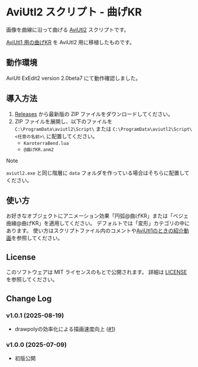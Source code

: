 # AviUtl2 スクリプト - 曲げKR

画像を曲線に沿って曲げる
[AviUtl2](http://spring-fragrance.mints.ne.jp/aviutl/) スクリプトです。

[AviUtl1 用の曲げKR](https://github.com/karoterra/aviutl-Bend) を AviUtl2 用に移植したものです。

## 動作環境

AviUtl ExEdit2 version 2.0beta7 にて動作確認しました。

## 導入方法

1. [Releases](https://github.com/karoterra/aviutl2-Bend/releases/) から最新版の ZIP ファイルをダウンロードしてください。
2. ZIP ファイルを展開し、以下のファイルを `C:\ProgramData\aviutl2\Script\` または `C:\ProgramData\aviutl2\Script\<任意の名前>\` に配置してください。
   - `KaroterraBend.lua`
   - `@曲げKR.anm2`

> [!NOTE]
> `aviutl2.exe` と同じ階層に `data` フォルダを作っている場合はそちらに配置してください。

## 使い方

お好きなオブジェクトにアニメーション効果「円弧@曲げKR」または「ベジェ曲線@曲げKR」を適用してください。
デフォルトでは「変形」カテゴリの中にあります。
使い方はスクリプトファイル内のコメントや[AviUtl1のときの紹介動画](https://www.nicovideo.jp/watch/sm39711773)を参照してください。

## License

このソフトウェアは MIT ライセンスのもとで公開されます。
詳細は [LICENSE](LICENSE) を参照してください。

## Change Log

### v1.0.1 (2025-08-19)
- drawpolyの効率化による描画速度向上 ([#1](https://github.com/karoterra/aviutl2-Bend/pull/1))

### v1.0.0 (2025-07-09)
- 初版公開
